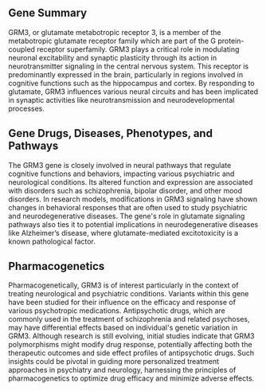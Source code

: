 ## Gene Summary
GRM3, or glutamate metabotropic receptor 3, is a member of the metabotropic glutamate receptor family which are part of the G protein-coupled receptor superfamily. GRM3 plays a critical role in modulating neuronal excitability and synaptic plasticity through its action in neurotransmitter signaling in the central nervous system. This receptor is predominantly expressed in the brain, particularly in regions involved in cognitive functions such as the hippocampus and cortex. By responding to glutamate, GRM3 influences various neural circuits and has been implicated in synaptic activities like neurotransmission and neurodevelopmental processes.

## Gene Drugs, Diseases, Phenotypes, and Pathways
The GRM3 gene is closely involved in neural pathways that regulate cognitive functions and behaviors, impacting various psychiatric and neurological conditions. Its altered function and expression are associated with disorders such as schizophrenia, bipolar disorder, and other mood disorders. In research models, modifications in GRM3 signaling have shown changes in behavioral responses that are often used to study psychiatric and neurodegenerative diseases. The gene's role in glutamate signaling pathways also ties it to potential implications in neurodegenerative diseases like Alzheimer’s disease, where glutamate-mediated excitotoxicity is a known pathological factor.

## Pharmacogenetics
Pharmacogenetically, GRM3 is of interest particularly in the context of treating neurological and psychiatric conditions. Variants within this gene have been studied for their influence on the efficacy and response of various psychotropic medications. Antipsychotic drugs, which are commonly used in the treatment of schizophrenia and related psychoses, may have differential effects based on individual's genetic variation in GRM3. Although research is still evolving, initial studies indicate that GRM3 polymorphisms might modify drug response, potentially affecting both the therapeutic outcomes and side effect profiles of antipsychotic drugs. Such insights could be pivotal in guiding more personalized treatment approaches in psychiatry and neurology, harnessing the principles of pharmacogenetics to optimize drug efficacy and minimize adverse effects.